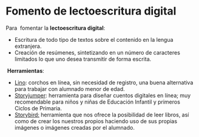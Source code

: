 # Fomento de lectoescritura digital

Para  fomentar la **lectoescritura digital**:

*   Escritura de todo tipo de textos sobre el contenido en la lengua extranjera.
*   Creación de resúmenes, sintetizando en un número de caracteres limitados lo que uno desea transmitir de forma escrita.

 **Herramientas**:

*   [Lino](http://en.linoit.com/): corchos en línea, sin necesidad de registro, una buena alternativa para trabajar con alumnado menor de edad.
*   [Storyjumper](http://www.storyjumper.com/): herramienta para diseñar cuentos digitales en línea; muy recomendable para niños y niñas de Educación Infantil y primeros Ciclos de Primaria.
*   [Storybird:](https://storybird.com/) herramienta que nos ofrece la posibilidad de leer libros, así como de crear los nuestros propios haciendo uso de sus propias imágenes o imágenes creadas por el alumnado.